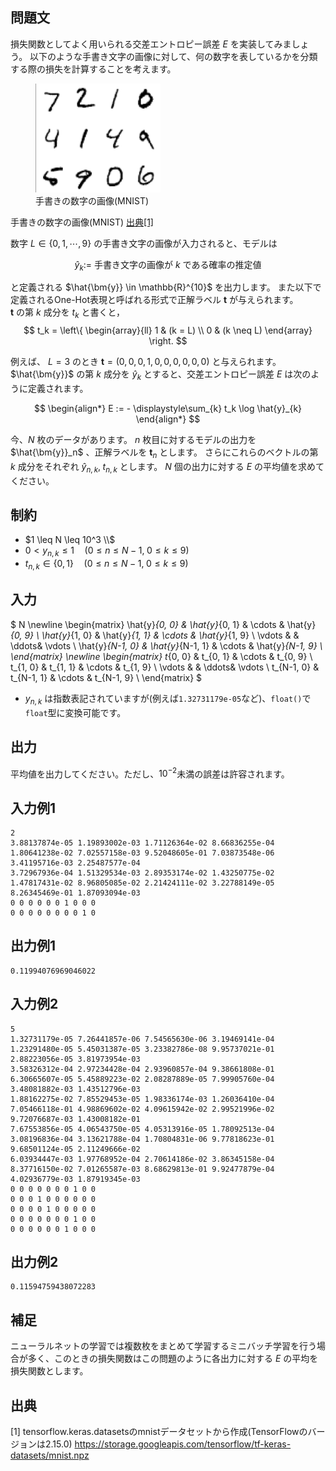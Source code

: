 ## 問題文

損失関数としてよく用いられる交差エントロピー誤差 $E$ を実装してみましょう。
以下のような手書き文字の画像に対して、何の数字を表しているかを分類する際の損失を計算することを考えます。

<figure>
    <img src="mnist_sample.png" width="200">
    <figcaption>手書きの数字の画像(MNIST)  </figcaption>
</figure>

手書きの数字の画像(MNIST) [出典[1]](#出典)


数字 $L \in \{0, 1, \cdots, 9\}$ の手書き文字の画像が入力されると、モデルは
<div style="text-align:center">

$\hat{y}_k :=$ 手書き文字の画像が $k$ である確率の推定値

</div>

と定義される $\hat{\bm{y}} \in \mathbb{R}^{10}$ を出力します。
また以下で定義されるOne-Hot表現と呼ばれる形式で正解ラベル $\bm{t}$ が与えられます。<br>
$\bm{t}$ の第 $k$ 成分を $t_k$ と書くと，
$$
t_k = \left\{
    \begin{array}{ll}
        1 & (k = L) \\
        0 & (k \neq L)
\end{array}
\right.
$$

例えば、 $L = 3$ のとき $\bm{t} = (0, 0, 0, 1, 0, 0, 0, 0, 0, 0)$ と与えられます。
$\hat{\bm{y}}$ の第 $k$ 成分を $\hat{y}_k$ とすると、交差エントロピー誤差 $E$ は次のように定義されます。

$$
\begin{align*}
E := - \displaystyle\sum_{k} t_k \log \hat{y}_{k}
\end{align*}
$$

今、$N$ 枚のデータがあります。 $n$ 枚目に対するモデルの出力を $\hat{\bm{y}}_n$ 、正解ラベルを $\bm{t}_n$ とします。
さらにこれらのベクトルの第 $k$ 成分をそれぞれ $\hat{y}_{n, k}, \;t_{n, k}$ とします。
$N$ 個の出力に対する $E$ の平均値を求めてください。

## 制約

- $1 \leq N \leq 10^3 \\$
- $0 < y_{n, k} \leq 1 \quad (0 \leq n \leq N - 1,\; 0 \leq k \leq9)$
- $t_{n, k} \in \{0, 1\} \quad (0 \leq n \leq N - 1,\; 0 \leq k \leq9)$
## 入力
$
N
\newline
\begin{matrix}
    \hat{y}_{0, 0} & \hat{y}_{0, 1} & \cdots & \hat{y}_{0, 9} \\
    \hat{y}_{1, 0} & \hat{y}_{1, 1} & \cdots & \hat{y}_{1, 9} \\
    \vdots & & \ddots& \vdots \\
    \hat{y}_{N-1, 0} & \hat{y}_{N-1, 1} & \cdots & \hat{y}_{N-1, 9} \\
\end{matrix}
\newline
\begin{matrix}
    t_{0, 0} & t_{0, 1} & \cdots & t_{0, 9} \\
    t_{1, 0} & t_{1, 1} & \cdots & t_{1, 9} \\
    \vdots & & \ddots& \vdots \\
    t_{N-1, 0} & t_{N-1, 1} & \cdots & t_{N-1, 9} \\
\end{matrix}
$

- $y_{n, k}$ は指数表記されていますが(例えば`1.32731179e-05`など)、`float()`で`float`型に変換可能です。

##  出力
 平均値を出力してください。ただし、$10^{-2}$未満の誤差は許容されます。

## 入力例1
```
2
3.88137874e-05 1.19893002e-03 1.71126364e-02 8.66836255e-04 1.80641238e-02 7.02557158e-03 9.52048605e-01 7.03873548e-06 3.41195716e-03 2.25487577e-04
3.72967936e-04 1.51329534e-03 2.89353174e-02 1.43250775e-02 1.47817431e-02 8.96805085e-02 2.21424111e-02 3.22788149e-05 8.26345469e-01 1.87093094e-03
0 0 0 0 0 0 1 0 0 0
0 0 0 0 0 0 0 0 1 0
```
## 出力例1
```
0.11994076969046022
```
## 入力例2
```
5
1.32731179e-05 7.26441857e-06 7.54565630e-06 3.19469141e-04 1.23291480e-05 5.45031387e-05 3.23382786e-08 9.95737021e-01 2.88223056e-05 3.81973954e-03
3.58326312e-04 2.97234428e-04 2.93960857e-04 9.38661808e-01 6.30665607e-05 5.45889223e-02 2.08287889e-05 7.99905760e-04 3.48081882e-03 1.43512796e-03
1.88162275e-02 7.85529453e-05 1.98336174e-03 1.26036410e-04 7.05466118e-01 4.98869602e-02 4.09615942e-02 2.99521996e-02 9.72076687e-03 1.43008182e-01
7.67553856e-05 4.06543750e-05 4.05313916e-05 1.78092513e-04 3.08196836e-04 3.13621788e-04 1.70804831e-06 9.77818623e-01 9.68501124e-05 2.11249666e-02
6.03934447e-03 1.97768952e-04 2.70614186e-02 3.86345158e-04 8.37716150e-02 7.01265587e-03 8.68629813e-01 9.92477879e-04 4.02936779e-03 1.87919345e-03
0 0 0 0 0 0 0 1 0 0
0 0 0 1 0 0 0 0 0 0
0 0 0 0 1 0 0 0 0 0
0 0 0 0 0 0 0 1 0 0
0 0 0 0 0 0 1 0 0 0
```
## 出力例2
```
0.11594759438072283
```

## 補足
ニューラルネットの学習では複数枚をまとめて学習するミニバッチ学習を行う場合が多く、このときの損失関数はこの問題のように各出力に対する $E$ の平均を損失関数とします。

## 出典
[1] tensorflow.keras.datasetsのmnistデータセットから作成(TensorFlowのバージョンは2.15.0)
https://storage.googleapis.com/tensorflow/tf-keras-datasets/mnist.npz
